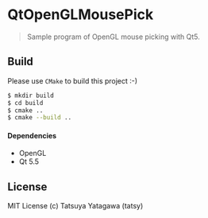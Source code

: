 QtOpenGLMousePick
===

> Sample program of OpenGL mouse picking with Qt5.

## Build

Please use ```CMake``` to build this project :-)

```sh
$ mkdir build
$ cd build
$ cmake ..
$ cmake --build ..
```

#### Dependencies

* OpenGL
* Qt 5.5

## License

MIT License (c) Tatsuya Yatagawa (tatsy)
